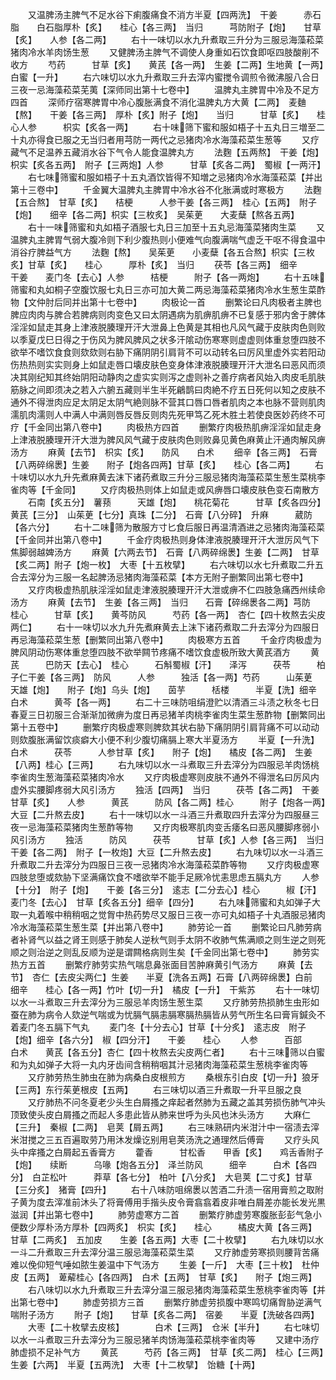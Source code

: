 <!-- { "loadSidebar": true } -->
　　又温脾汤主脾气不足水谷下痢腹痛食不消方半夏【四两洗】　干姜　　　赤石脂　　白石脂厚朴【炙】　　桂心【各三两】　当归　　　芎防附子【炮】　　甘草【炙】　　人参【各二两】
　　右十一味切以水九升煮取三升分为三服忌海藻菘菜猪肉冷水羊肉饧生葱
　　又健脾汤主脾气不调使人身重如石饮食即呕四肢酸削不收方
　　芍药　　　甘草【炙】　　黄芪【各一两】　生姜【二两】生地黄【一两】　白蜜【一升】
　　右六味切以水九升煮取三升去滓内蜜搅令调煎令微沸服八合日三夜一忌海藻菘菜芜荑【深师同出第十七卷中】
　　温脾丸主脾胃中冷及不足方四首
　　深师疗宿寒脾胃中冷心腹胀满食不消化温脾丸方大黄【二两】　麦麯【熬】　　干姜【各三两】　厚朴【炙】附子【炮】　　当归　　　甘草【炙】　　桂心人参　　　枳实【炙各一两】
　　右十味筛下蜜和服如梧子十五丸日三増至二十丸亦得食已服之无当归者用芎防一两代之忌猪肉冷水海藻菘菜生葱等
　　又疗藏气不足温养五藏消水谷下气令人能食温脾丸方
　　法麴【五两熬】　干姜【炮】　　枳实【炙各五两】　附子【三两炮】人参　　　甘草【炙各二两】　蜀椒【一两汗】
　　右七味筛蜜和服如梧子十五丸酒饮皆得不知増之忌猪肉冷水海藻菘菜【并出第十三卷中】
　　千金翼大温脾丸主脾胃中冷水谷不化胀满或时寒极方
　　法麴【五合熬】　甘草【炙】　　桔梗　　　人参干姜【各三两】　桂心【五两】　附子【炮】　　细辛【各二两】枳实【三枚炙】　吴茱茰　　大麦蘖【熬各五两】
　　右十一味筛蜜和丸如梧子酒服七丸日三加至十五丸忌海藻菜猪肉生菜
　　又温脾丸主脾胃气弱大腹冷则下利少腹热则小便难气向腹满喘气虚乏干呕不得食温中消谷疗脾益气方
　　法麴【熬】　　吴茱茰　　小麦蘖【各五合熬】枳实【三枚炙】甘草【炙】　　桂心　　　厚朴【炙】　当归
　　茯苓【各三两】　细辛　　　干姜　　麦门冬【去心】人参　　　桔梗　　　附子【各一两炮】
　　右十五味筛蜜和丸如桐子空腹饮服七丸日三亦可加大黄二两忌海藻菘菜猪肉冷水生葱生菜酢物【文仲肘后同并出第十七卷中】
　　肉极论一首
　　删繁论曰凡肉极者主脾也脾应肉肉与脾合若脾病则肉变色又曰太阴遇病为肌痹肌痹不已复感于邪内舍于脾体淫淫如鼠走其身上津液脱腠理开汗大泄鼻上色黄是其相也凡风气藏于皮肤肉色则败以季夏戊巳日得之于伤风为脾风脾风之状多汗隂动伤寒寒则虚虚则体重怠堕四肢不欲举不嗜饮食食则欬欬则右胁下痛阴阴引肩背不可以动转名曰厉风里虚外实若阳动伤热热则实实则身上如鼠走唇口壊皮肤色变身体津液脱腠理开汗大泄名曰恶风而须决其刚纪知其终始阴阳动静肉之虚实实则泻之虚则补之善疗病者风始入肉皮毛肌肤筋脉之间即须决之若入六腑五藏则半生半死鶣鹊曰肉絶不疗五日死何以知之皮肤不通外不得泄肉应足太阴足太阴气絶则脉不营其口唇口唇者肌肉之本也脉不营则肌肉濡肌肉濡则人中满人中满则唇反唇反则肉先死甲笃乙死木胜土若使良医妙药终不可疗【千金同出第八卷中】
　　肉极热方四首
　　删繁疗肉极热肌痹淫淫如鼠走身上津液脱腠理开汗大泄为脾风风气藏于皮肤肉色则败鼻见黄色麻黄止汗通肉解风痹汤方
　　麻黄【去节】　枳实【炙】　　防风　　白术
　　细辛【各三两】　石膏【八两碎绵褁】生姜　　附子【炮各四两】甘草【炙】　　桂心【各二两】
　　右十味切以水九升先煮麻黄去沫下诸药煮取三升分三服忌猪肉海藻菘菜生葱生菜桃李雀肉等【千金同】
　　又疗肉极热则体上如鼠走或风痹唇口壊皮肤色变石南散方
　　石南【炙五分】　薯蓣　　　天雄【炮】　　桃花菊花　　　甘草【炙各四分】　黄芪【三分】　山茱茰【七分】真珠【二分】　石膏【八分碎】　升麻　　　葳防【各六分】
　　右十二味筛为散服方寸匕食后服日再温清酒进之忌猪肉海藻菘菜【千金同并出第八卷中】
　　千金疗肉极热则身体津液脱腠理开汗大泄厉风气下焦脚弱越婢汤方
　　麻黄【六两去节】　石膏【八两碎绵褁】生姜【二两】　甘草【炙二两】附子【炮一枚】　大枣【十五枚擘】
　　右六味切以水七升煮取二升五合去滓分为三服一名起脾汤忌猪肉海藻菘菜【本方无附子删繁同出第七卷中】
　　又疗肉极虚热肌肤淫淫如鼠走津液脱腠理开汗大泄或痹不仁四肢急痛西州续命汤方
　　麻黄【去节】　生姜【各三两】　当归　　石膏【碎绵褁各二两】芎防　　　桂心　　　甘草【炙】　　黄芩防风　　　芍药【各一两】　杏仁【四十枚熬去尖皮两仁】
　　右十一味切以水九升先煮麻黄去上沫下诸药煮取二升去滓分为四服日再忌海藻菘菜生葱【删繁同出第八卷中】
　　肉极寒方五首
　　千金疗肉极虚为脾风阴动伤寒体重怠堕四肢不欲举闗节疼痛不嗜饮食虚极所致大黄芪酒方
　　黄芪　　　巴防天【去心】　桂心　　　石斛蜀椒【汗】　　泽泻　　　茯苓　　　柏子仁干姜【各三两】　防风　　　人参　　　独活【各一两】芍药　　　山茱茰　　天雄【炮】　　附子【炮】乌头【炮】　　茵芋　　　栝楼　　　半夏【洗】细辛　　　白术　　　黄芩【各一两】
　　右二十三味防咀绢澄贮以清酒三斗渍之秋冬七日春夏三日初服三合渐渐加微痹为度日再忌猪羊肉桃李雀肉生菜生葱酢物【删繁同出第十五卷中】
　　删繁疗肉极虚寒则脾欬其状右胁下痛阴阴引肩背痛不可以动动则欬腹胀满留饮痰癖大小便不利少腹切痛膈上寒大半夏汤方
　　半夏【一升洗】　白术　　　茯苓　　　人参甘草【炙】　　附子【炮】　　橘皮【各二两】　生姜【八两】桂心【三两】
　　右九味切以水一斗煮取三升去滓分为四服忌羊肉饧桃李雀肉生葱海藻菘菜猪肉冷水
　　又疗肉极虚寒则皮肤不通外不得泄名曰厉风内虚外实腰脚疼弱大风引汤方
　　独活【四两】　当归　　　茯苓【各二两】　干姜甘草【炙】　　人参　　　黄芪　　　防风【各二两】桂心　　　附子【炮各一两】　大豆【二升熬去皮】
　　右十一味切以水一斗酒三升煮取四升去滓分为四服昼三夜一忌海藻菘菜猪肉生葱酢等物
　　又疗肉极寒肌肉变舌痿名曰恶风腰脚疼弱小风引汤方
　　独活　　　防风　　　茯苓　　　甘草【炙】人参【各三两】　当归　　　干姜【各二两】　附子【一枚炮】大豆【二升熬去皮】
　　右九味切以水一斗酒三升煮取二升去滓分为四服日三夜一忌猪肉冷水海藻菘菜酢等物
　　又疗肉极虚寒四肢怠堕或欬胁下坚满痛饮食不嗜欲举不能手足厥冷忧恚思虑五膈丸方
　　人参【十分】　附子【炮】　　干姜【各三分】　逺志【二分去心】桂心　　　椒【汗】　　　麦门冬【去心】　甘草【炙各五分】细辛【四分】
　　右九味筛蜜和丸如弹子大取一丸着喉中稍稍咽之觉胷中热药势尽又服日三夜一亦可丸如梧子十丸酒服忌猪肉冷水海藻菘菜生葱生菜【并出第八卷中】
　　肺劳论一首
　　删繁论曰凡肺劳病者补肾气以益之肾王则感于肺矣人逆秋气则手太阴不收肺气焦满顺之则生逆之则死顺之则治逆之则乱反顺为逆是谓闗格病则生矣【千金同出第七卷中】
　　肺劳实热方五首
　　删繁疗肺劳实热气喘息鼻张面目苦肿麻黄引气汤方
　　麻黄【去节】　杏仁【去皮尖两仁】生姜　　半夏【洗各五两】石膏【八两碎绵褁】白前　　　细辛　　桂心【各一两】竹叶【切一升】　橘皮【一升】　干紫苏
　　右十一味切以水一斗煮取三升去滓分为三服忌羊肉饧生葱生菜
　　又疗肺劳热损肺生虫形如蚕在肺为病令人欬逆气喘或为忧膈气膈恚膈寒膈热膈皆从劳气所生名曰膏肓鍼灸不着麦门冬五膈下气丸
　　麦门冬【十分去心】甘草【十分炙】　逺志皮　附子【炮】细辛【各六分】　椒【四分汗】　　干姜　　桂心
　　人参　　　百部　　　白术　　黄芪【各五分】杏仁【四十枚熬去尖皮两仁者】
　　右十三味筛以白蜜和为丸如弹子大将一丸内牙齿间含稍稍咽其汁忌猪肉海藻菘菜生葱桃李雀肉等
　　又疗肺劳热生肺虫在肺为病桑白皮根煎方
　　桑根东引白皮【切一升】狼牙【三两】东行茱茰根皮【五两】
　　右三味切以酒三升煮取一升平旦服之良
　　又疗肺热不问冬夏老少头生白屑搔之痒起者然肺为五藏之盖其劳损伤肺气冲头顶致使头皮白屑搔之而起人多患此皆从肺来世呼为头风也沐头汤方
　　大麻仁【三升】　秦椒【二两】　皂荚【屑五两】
　　右三味熟研内米泔汁中一宿渍去滓米泔搅之三五百遍取劳乃用沐发燥讫别用皂荚汤洗之通理然后傅膏
　　又疗头风头中痒搔之白屑起五香膏方
　　藿香　　　甘松香　　甲香【炙】　　鸡舌香附子【炮】　　续断　　　乌喙【炮各五分】　泽兰防风　　　细辛　　　白术【各四分】　白芷松叶　　　莽草【各七分】　柏叶【八分炙】　大皂荚【二寸炙】甘草【三分炙】　猪膏【四升】
　　右十八味防咀绵褁以苦酒二升渍一宿用膏煎之取附子黄为度去滓准前沐头了将膏傅用手揩头皮令膏翕翕着皮非唯白屑差亦能长发光黒滋润【并出第七卷中】
　　肺劳虚寒方二首
　　删繁疗肺虚劳寒腹胀彭彭气急小便数少厚朴汤方厚朴【四两炙】　枳实【炙】　　桂心　　　橘皮大黄【各三两】　甘草【二两炙】　五加皮　　生姜【各五两】大枣【二十枚擘】
　　右九味切以水一斗二升煮取三升去滓分温三服忌海藻菘菜生菜
　　又疗肺虚劳寒损则腰背苦痛难以俛仰短气唾如脓生姜温中下气汤方
　　生姜【一斤】　大枣【三十枚】　杜仲皮【五两】　萆薢桂心【各四两】　白术【五两】　甘草【炙】　　附子【炮三两】
　　右八味切以水九升煮取三升去滓分温三服忌猪肉海藻菘菜生葱桃李雀肉等【并出第七卷中】
　　肺虚劳损方三首
　　删繁疗肺虚劳损腹中寒鸣切痛胷胁逆满气喘附子汤方
　　附子【炮】　　甘草【炙各二两】　宿姜　　半夏【洗破各四两】
　　大枣【二十枚擘去皮核】　　　　白术【三两】　仓米【半升】
　　右七味切以水一斗煮取三升去滓分为三服忌猪羊肉饧海藻菘菜桃李雀肉等
　　又建中汤疗肺虚损不足补气方
　　黄芪　　　芍药【各三两】　甘草【炙二两】　桂心【三两】生姜【六两】　半夏【五两洗】　大枣【十二枚擘】　饴糖【十两】
